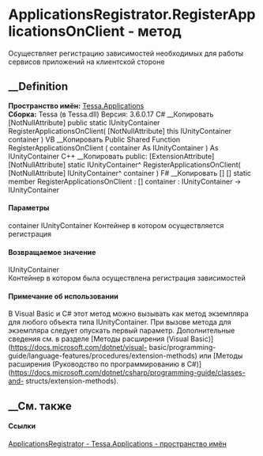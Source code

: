 # ApplicationsRegistrator.RegisterApplicationsOnClient - метод
Осуществляет регистрацию зависимостей необходимых для работы сервисов
приложений на клиентской стороне
## __Definition
 **Пространство имён:** [Tessa.Applications](N_Tessa_Applications.htm)  
 **Сборка:** Tessa (в Tessa.dll) Версия: 3.6.0.17
C# __Копировать
    [NotNullAttribute]
    public static IUnityContainer RegisterApplicationsOnClient(
    	[NotNullAttribute] this IUnityContainer container
    )
VB __Копировать
    <ExtensionAttribute>
    <NotNullAttribute>
    Public Shared Function RegisterApplicationsOnClient ( 
    	<NotNullAttribute> container As IUnityContainer
    ) As IUnityContainer
C++ __Копировать
     public:
    [ExtensionAttribute]
    [NotNullAttribute]
    static IUnityContainer^ RegisterApplicationsOnClient(
    	[NotNullAttribute] IUnityContainer^ container
    )
F# __Копировать
     [<ExtensionAttribute>]
    [<NotNullAttribute>]
    static member RegisterApplicationsOnClient : 
            [<NotNullAttribute>] container : IUnityContainer -> IUnityContainer 
#### Параметры
container IUnityContainer
     Контейнер в котором осуществляется регистрация 
#### Возвращаемое значение
IUnityContainer  
Контейнер в котором была осуществлена регистрация зависимостей
#### Примечание об использовании
В Visual Basic и C# этот метод можно вызывать как метод экземпляра для любого
объекта типа IUnityContainer. При вызове метода для экземпляра следует
опускать первый параметр. Дополнительные сведения см. в разделе [Методы
расширения (Visual Basic)](https://docs.microsoft.com/dotnet/visual-
basic/programming-guide/language-features/procedures/extension-methods) или
[Методы расширения (Руководство по программированию в
C#)](https://docs.microsoft.com/dotnet/csharp/programming-guide/classes-and-
structs/extension-methods).
##  __См. также
#### Ссылки
[ApplicationsRegistrator - ](T_Tessa_Applications_ApplicationsRegistrator.htm)
[Tessa.Applications - пространство имён](N_Tessa_Applications.htm)
